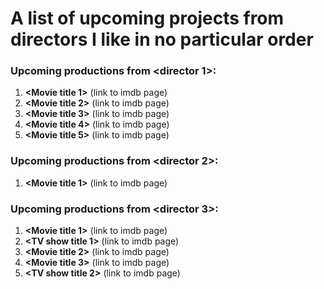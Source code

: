 
# A list of upcoming projects from directors I like in no particular order

### Upcoming productions from <director 1>:
1. **<Movie title 1>** (link to imdb page)
1. **<Movie title 2>** (link to imdb page)
1. **<Movie title 3>** (link to imdb page)
1. **<Movie title 4>** (link to imdb page)
1. **<Movie title 5>** (link to imdb page)

### Upcoming productions from <director 2>:
1. **<Movie title 1>** (link to imdb page)

### Upcoming productions from <director 3>:
1. **<Movie title 1>** (link to imdb page)
1. **<TV show title 1>** (link to imdb page)
1. **<Movie title 2>** (link to imdb page)
1. **<Movie title 3>** (link to imdb page)
1. **<TV show title 2>** (link to imdb page)